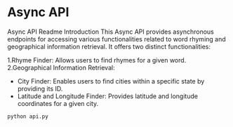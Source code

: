 # Async API  

Async API Readme
Introduction
This Async API provides asynchronous endpoints for accessing various functionalities related to word rhyming and geographical information retrieval. It offers two distinct functionalities:

1.Rhyme Finder: Allows users to find rhymes for a given word.
2.Geographical Information Retrieval:
* City Finder: Enables users to find cities within a specific state by providing its ID.
* Latitude and Longitude Finder: Provides latitude and longitude coordinates for a given city.  
  
```
python api.py
```  